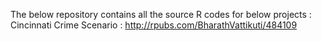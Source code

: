 The below repository contains all the source R codes for below projects : 
Cincinnati Crime Scenario : http://rpubs.com/BharathVattikuti/484109
